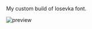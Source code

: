 My custom build of Iosevka font.

![preview](https://user-images.githubusercontent.com/9152330/220521582-eb40c684-cf3b-45bd-9939-69fa1ac0f9a0.png)

